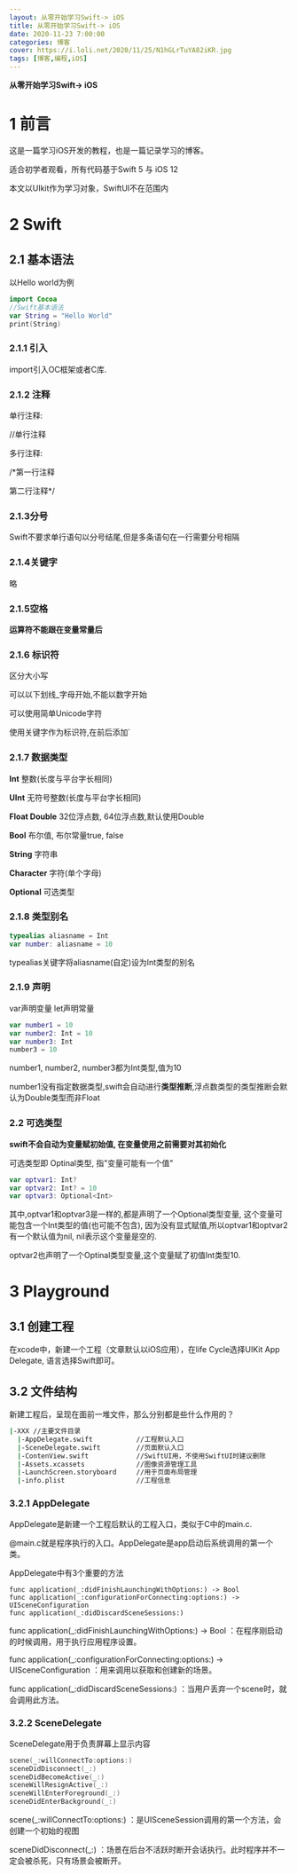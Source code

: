 ```yaml
---
layout: 从零开始学习Swift-> iOS
title: 从零开始学习Swift-> iOS
date: 2020-11-23 7:00:00
categories: 博客
cover: https://i.loli.net/2020/11/25/N1hGLrTuYA82iKR.jpg
tags: [博客,编程,iOS]
---
```


**从零开始学习Swift-> iOS**
<!-- more -->

<!-- toc -->

# 1 前言

这是一篇学习iOS开发的教程，也是一篇记录学习的博客。

适合初学者观看，所有代码基于Swift 5 与 iOS 12

本文以UIkit作为学习对象，SwiftUI不在范围内

# 2 Swift

## 2.1 基本语法

以Hello world为例

```swift
import Cocoa
//Swift基本语法
var String = "Hello World"
print(String)
```

### 2.1.1 引入

import引入OC框架或者C库.



### 2.1.2 注释

单行注释:

//单行注释

多行注释:

/*第一行注释

第二行注释*/



### 2.1.3分号

Swift不要求单行语句以分号结尾,但是多条语句在一行需要分号相隔



### 2.1.4关键字

略


### 2.1.5空格

**运算符不能跟在变量常量后**



### 2.1.6 标识符

区分大小写

可以以下划线_字母开始,不能以数字开始

可以使用简单Unicode字符

使用关键字作为标识符,在前后添加`



### 2.1.7 数据类型 

**Int** 整数(长度与平台字长相同)

**UInt** 无符号整数(长度与平台字长相同)

**Float Double** 32位浮点数, 64位浮点数,默认使用Double

**Bool** 布尔值, 布尔常量true, false

**String** 字符串

**Character** 字符(单个字母)

**Optional** 可选类型



### 2.1.8 类型别名

```swift
typealias aliasname = Int
var number: aliasname = 10
```

typealias关键字将aliasname(自定)设为Int类型的别名



### 2.1.9 声明

var声明变量 let声明常量

```swift
var number1 = 10
var number2: Int = 10
var number3: Int
number3 = 10

```

number1, number2, number3都为Int类型,值为10

number1没有指定数据类型,swift会自动进行**类型推断**,浮点数类型的类型推断会默认为Double类型而非Float



### 2.2 可选类型

**swift不会自动为变量赋初始值, 在变量使用之前需要对其初始化**

可选类型即 Optinal类型, 指"变量可能有一个值"

```swift
var optvar1: Int?
var optvar2: Int? = 10
var optvar3: Optional<Int>
```

其中,optvar1和optvar3是一样的,都是声明了一个Optional类型变量, 这个变量可能包含一个Int类型的值(也可能不包含), 因为没有显式赋值,所以optvar1和optvar2有一个默认值为nil, nil表示这个变量是空的.

optvar2也声明了一个Optinal类型变量,这个变量赋了初值Int类型10.



# 3 Playground

## 3.1 创建工程

在xcode中，新建一个工程（文章默认以iOS应用），在life Cycle选择UIKit App Delegate, 语言选择Swift即可。

## 3.2 文件结构

新建工程后，呈现在面前一堆文件，那么分别都是些什么作用的？

```bash
|-XXX //主要文件目录
  |-AppDelegate.swift           //工程默认入口
  |-SceneDelegate.swift         //页面默认入口
  |-ContenView.swift            //SwiftUI用，不使用SwiftUI时建议删除
  |-Assets.xcassets             //图像资源管理工具
  |-LaunchScreen.storyboard     //用于页面布局管理
  |-info.plist                  //工程信息
```

### 3.2.1 AppDelegate

AppDelegate是新建一个工程后默认的工程入口，类似于C中的main.c.

@main.c就是程序执行的入口。AppDelegate是app启动后系统调用的第一个类。

AppDelegate中有3个重要的方法

```swi
func application(_:didFinishLaunchingWithOptions:) -> Bool
func application(_:configurationForConnecting:options:) -> UISceneConfiguration
func application(_:didDiscardSceneSessions:)
```

func application(_:didFinishLaunchingWithOptions:) -> Bool ：在程序刚启动的时候调用，用于执行应用程序设置。

func application(_:configurationForConnecting:options:) -> UISceneConfiguration ：用来调用以获取和创建新的场景。

func application(_:didDiscardSceneSessions:) ：当用户丢弃一个scene时，就会调用此方法。

### 3.2.2 SceneDelegate

SceneDelegate用于负责屏幕上显示内容

```swift
scene(_:willConnectTo:options:)
sceneDidDisconnect(_:)
sceneDidBecomeActive(_:)
sceneWillResignActive(_:)
sceneWillEnterForeground(_:)
sceneDidEnterBackground(_:)
```

scene(_:willConnectTo:options:) ：是UISceneSession调用的第一个方法，会创建一个初始的视图

sceneDidDisconnect(_:) ：场景在后台不活跃时断开会话执行。此时程序并不一定会被杀死，只有场景会被断开。